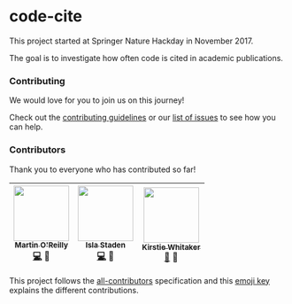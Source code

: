 # code-cite

This project started at Springer Nature Hackday in November 2017.

The goal is to investigate how often code is cited in academic publications.

### Contributing

We would love for you to join us on this journey!

Check out the [contributing guidelines](https://github.com/SN-HackDay/code-cite/blob/master/CONTRIBUTING.md) or our [list of issues](https://github.com/SN-HackDay/code-cite/issues) to see how you can help.

### Contributors

Thank you to everyone who has contributed so far!

<!-- ALL-CONTRIBUTORS-LIST:START - Do not remove or modify this section -->
| [<img src="https://avatars2.githubusercontent.com/u/21147592?s=460&v=4" width="100px;"/><br /><sub>Martin O'Reilly</sub>](https://github.com/martintoreilly)<br /> [💻](https://github.com/SN-HackDay/code-cite/commits?author=martintoreilly) 🤔 | [<img src="https://avatars1.githubusercontent.com/u/23707851?s=400&v=4" width="100px;"/><br /><sub>Isla Staden</sub>](https://github.com/islast)<br /> [💻](https://github.com/SN-HackDay/code-cite/commits?author=islast) 🤔  | [<img src="https://avatars3.githubusercontent.com/u/3626306?s=400&v=4" width="100px;"/><br /><sub>Kirstie Whitaker</sub>](https://github.com/kirstiejane)<br /> [:book:](https://github.com/SN-HackDay/code-cite/commits?author=kirstiejane) 🤔 | 
| :---: | :---: | :---: |

<!-- ALL-CONTRIBUTORS-LIST:END -->

This project follows the [all-contributors][all-contributors] specification and this [emoji key][emojis] explains the different contributions.

[emojis]: https://github.com/kentcdodds/all-contributors#emoji-key
[all-contributors]: https://github.com/kentcdodds/all-contributors
